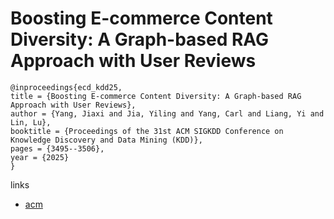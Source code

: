 # Boosting E-commerce Content Diversity: A Graph-based RAG Approach with User Reviews

```
@inproceedings{ecd_kdd25,
title = {Boosting E-commerce Content Diversity: A Graph-based RAG Approach with User Reviews},
author = {Yang, Jiaxi and Jia, Yiling and Yang, Carl and Liang, Yi and Lin, Lu},
booktitle = {Proceedings of the 31st ACM SIGKDD Conference on Knowledge Discovery and Data Mining (KDD)},
pages = {3495--3506},
year = {2025}
}
```

links
- [acm](https://dl.acm.org/doi/10.1145/3711896.3736864)
